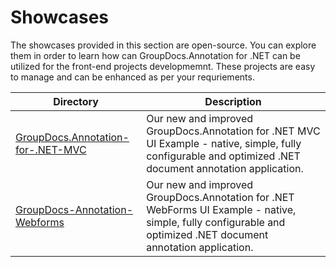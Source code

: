 # Showcases

The showcases provided in this section are open-source. You can explore them in order to learn how can GroupDocs.Annotation for .NET can be utilized for the front-end projects developmemnt. These projects are easy to manage and can be enhanced as per your requriements.

Directory | Description
--------- | -----------
[GroupDocs.Annotation-for-.NET-MVC](GroupDocs.Annotation-for-.NET-MVC)  | Our new and improved GroupDocs.Annotation for .NET MVC UI Example - native, simple, fully configurable and optimized .NET document annotation application.
[GroupDocs-Annotation-Webforms](GroupDocs-Annotation-Webforms)  | Our new and improved GroupDocs.Annotation for .NET WebForms UI Example - native, simple, fully configurable and optimized .NET document annotation application.
